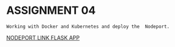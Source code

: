 # ASSIGNMENT 04 

    Working with Docker and Kubernetes and deploy the  Nodeport.

[NODEPORT LINK FLASK APP](http://169.51.203.223:31274/)
